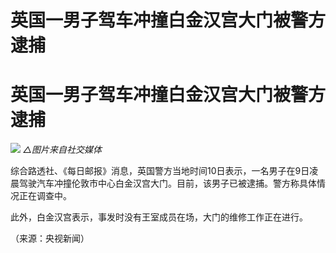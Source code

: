 # 英国一男子驾车冲撞白金汉宫大门被警方逮捕

# 英国一男子驾车冲撞白金汉宫大门被警方逮捕

![](https://inews.gtimg.com/om_bt/Ob8CUICK1ebAaVWNG7Im0575KiV99Kjcq8rQ_eucc3ANoAA/1000)
_△图片来自社交媒体_

综合路透社、《每日邮报》消息，英国警方当地时间10日表示，一名男子在9日凌晨驾驶汽车冲撞伦敦市中心白金汉宫大门。目前，该男子已被逮捕。警方称具体情况正在调查中。

此外，白金汉宫表示，事发时没有王室成员在场，大门的维修工作正在进行。

（来源：央视新闻）

